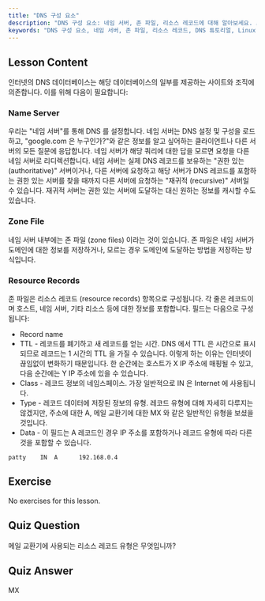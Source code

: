 ```yaml
---
title: "DNS 구성 요소"
description: "DNS 구성 요소: 네임 서버, 존 파일, 리소스 레코드에 대해 알아보세요. 초보자를 위한 DNS 작동 방식을 이해하세요. Linux 네트워킹 여정을 시작하세요!"
keywords: "DNS 구성 요소, 네임 서버, 존 파일, 리소스 레코드, DNS 튜토리얼, Linux 네트워킹, 초보자 가이드"
---
```


## Lesson Content

인터넷의 DNS 데이터베이스는 해당 데이터베이스의 일부를 제공하는 사이트와 조직에 의존합니다. 이를 위해 다음이 필요합니다:

### Name Server

우리는 "네임 서버"를 통해 DNS 를 설정합니다. 네임 서버는 DNS 설정 및 구성을 로드하고, "google.com 은 누구인가?"와 같은 정보를 알고 싶어하는 클라이언트나 다른 서버의 모든 질문에 응답합니다. 네임 서버가 해당 쿼리에 대한 답을 모르면 요청을 다른 네임 서버로 리디렉션합니다. 네임 서버는 실제 DNS 레코드를 보유하는 "권한 있는 (authoritative)" 서버이거나, 다른 서버에 요청하고 해당 서버가 DNS 레코드를 포함하는 권한 있는 서버를 찾을 때까지 다른 서버에 요청하는 "재귀적 (recursive)" 서버일 수 있습니다. 재귀적 서버는 권한 있는 서버에 도달하는 대신 원하는 정보를 캐시할 수도 있습니다.

### Zone File

네임 서버 내부에는 존 파일 (zone files) 이라는 것이 있습니다. 존 파일은 네임 서버가 도메인에 대한 정보를 저장하거나, 모르는 경우 도메인에 도달하는 방법을 저장하는 방식입니다.

### Resource Records

존 파일은 리소스 레코드 (resource records) 항목으로 구성됩니다. 각 줄은 레코드이며 호스트, 네임 서버, 기타 리소스 등에 대한 정보를 포함합니다. 필드는 다음으로 구성됩니다:

- Record name
- TTL - 레코드를 폐기하고 새 레코드를 얻는 시간. DNS 에서 TTL 은 시간으로 표시되므로 레코드는 1 시간의 TTL 을 가질 수 있습니다. 이렇게 하는 이유는 인터넷이 끊임없이 변화하기 때문입니다. 한 순간에는 호스트가 X IP 주소에 매핑될 수 있고, 다음 순간에는 Y IP 주소에 있을 수 있습니다.
- Class - 레코드 정보의 네임스페이스. 가장 일반적으로 IN 은 Internet 에 사용됩니다.
- Type - 레코드 데이터에 저장된 정보의 유형. 레코드 유형에 대해 자세히 다루지는 않겠지만, 주소에 대한 A, 메일 교환기에 대한 MX 와 같은 일반적인 유형을 보셨을 것입니다.
- Data - 이 필드는 A 레코드인 경우 IP 주소를 포함하거나 레코드 유형에 따라 다른 것을 포함할 수 있습니다.

```plaintext
patty    IN  A      192.168.0.4
```

## Exercise

No exercises for this lesson.

## Quiz Question

메일 교환기에 사용되는 리소스 레코드 유형은 무엇입니까?

## Quiz Answer

MX
